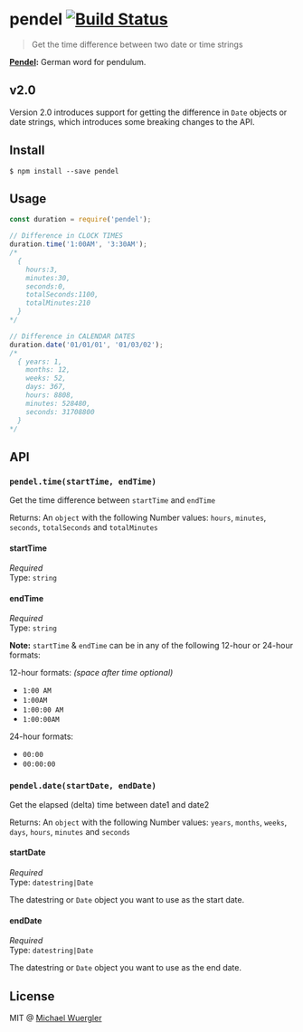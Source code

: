 # pendel [![Build Status](https://travis-ci.org/radiovisual/pendel.svg)](https://travis-ci.org/radiovisual/pendel)

> Get the time difference between two date or time strings

**[Pendel](https://de.wikipedia.org/wiki/Pendel):** German word for pendulum. 

## v2.0

Version 2.0 introduces support for getting the difference in `Date` objects or date strings, which introduces some
breaking changes to the API.

## Install
```
$ npm install --save pendel
```


## Usage

```js
const duration = require('pendel');

// Difference in CLOCK TIMES
duration.time('1:00AM', '3:30AM');
/* 
  { 
    hours:3,
    minutes:30,
    seconds:0,
    totalSeconds:1100,
    totalMinutes:210
  }
*/

// Difference in CALENDAR DATES
duration.date('01/01/01', '01/03/02');
/* 
  { years: 1,
    months: 12,
    weeks: 52,
    days: 367,
    hours: 8808,
    minutes: 528480,
    seconds: 31708800
  }
*/
```


## API

### `pendel.time(startTime, endTime)`

Get the time difference between `startTime` and `endTime`

Returns: An `object` with the following Number values: `hours`, `minutes`, `seconds`, `totalSeconds` and `totalMinutes`

#### startTime

*Required*  
Type: `string`

#### endTime

*Required*  
Type: `string`

**Note:** `startTime` & `endTime` can be in any of the following 12-hour or 24-hour formats:

12-hour formats: *(space after time optional)*

- `1:00 AM`
- `1:00AM`
- `1:00:00 AM`
- `1:00:00AM`

24-hour formats:

- `00:00`
- `00:00:00`

### `pendel.date(startDate, endDate)`

Get the elapsed (delta) time between date1 and date2

Returns: An `object` with the following Number values: `years`, `months`, `weeks`, `days`, `hours`, `minutes` and `seconds`

#### startDate

*Required*  
Type: `datestring|Date`

The datestring or `Date` object you want to use as the start date.

#### endDate

*Required*  
Type: `datestring|Date`

The datestring or `Date` object you want to use as the end date.


## License

MIT @ [Michael Wuergler](http://www.numetriclabs.com)


